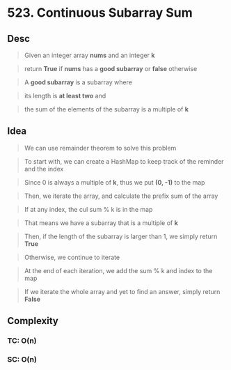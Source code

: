 # 523. Continuous Subarray Sum

## Desc

> Given an integer array **nums** and an integer **k**

> return **True** if **nums** has a **good subarray** or **false** otherwise

> A **good subarray** is a subarray where

> its length is **at least two** and

> the sum of the elements of the subarray is a multiple of **k**

## Idea

> We can use remainder theorem to solve this problem

> To start with, we can create a HashMap to keep track of the reminder and the index

> Since 0 is always a multiple of **k**, thus we put **(0, -1)** to the map

> Then, we iterate the array, and calculate the prefix sum of the array

> If at any index, the cul sum % k is in the map

> That means we have a subarray that is a multiple of **k**

> Then, if the length of the subarray is larger than 1, we simply return **True**

> Otherwise, we continue to iterate

> At the end of each iteration, we add the sum % k and index to the map

> If we iterate the whole array and yet to find an answer, simply return **False**

## Complexity

### TC: O(n)

### SC: O(n)